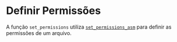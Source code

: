 # Definir Permissões
A função `set_permissions` utiliza [`set_permissions_asm`](../Assembly/Definir-Permissões.md) para definir as permissões de um arquivo.